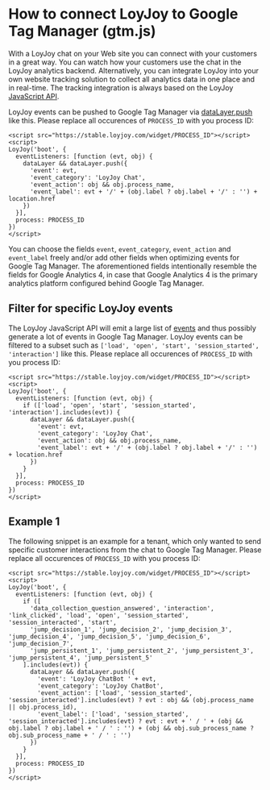 # How to connect LoyJoy to Google Tag Manager (gtm.js)

With a LoyJoy chat on your Web site you can connect with your customers in a great way. You can watch how your customers use the chat in the LoyJoy analytics backend. Alternatively, you can integrate LoyJoy into your own website tracking solution to collect all analytics data in one place and in real-time. The tracking integration is always based on the LoyJoy [JavaScript API](/experiences/publish/javascript_api/javascript_api.md).

LoyJoy events can be pushed to Google Tag Manager via [dataLayer.push](https://developers.google.com/tag-platform/tag-manager/web) like this. Please replace all occurences of `PROCESS_ID` with you process ID:

```
<script src="https://stable.loyjoy.com/widget/PROCESS_ID"></script>
<script>
LoyJoy('boot', {
  eventListeners: [function (evt, obj) {
    dataLayer && dataLayer.push({
      'event': evt,
      'event_category': 'LoyJoy Chat',
      'event_action': obj && obj.process_name,
      'event_label': evt + '/' + (obj.label ? obj.label + '/' : '') + location.href
    })
  }],
  process: PROCESS_ID
})
</script>
```

You can choose the fields `event`, `event_category`, `event_action` and `event_label` freely and/or add other fields when optimizing events for Google Tag Manager. The aforementioned fields intentionally resemble the fields for Google Analytics 4, in case that Google Analytics 4 is the primary analytics platform configured behind Google Tag Manager.


## Filter for specific LoyJoy events

The LoyJoy JavaScript API will emit a large list of [events](/experiences/events/events.md) and thus possibly generate a lot of events in Google Tag Manager. LoyJoy events can be filtered to a subset such as `['load', 'open', 'start', 'session_started', 'interaction']` like this. Please replace all occurences of `PROCESS_ID` with you process ID:

```
<script src="https://stable.loyjoy.com/widget/PROCESS_ID"></script>
<script>
LoyJoy('boot', {
  eventListeners: [function (evt, obj) {
    if (['load', 'open', 'start', 'session_started', 'interaction'].includes(evt)) {
      dataLayer && dataLayer.push({
        'event': evt,
        'event_category': 'LoyJoy Chat',
        'event_action': obj && obj.process_name,
        'event_label': evt + '/' + (obj.label ? obj.label + '/' : '') + location.href
      })
    }
  }],
  process: PROCESS_ID
})
</script>
```


## Example 1

The following snippet is an example for a tenant, which only wanted to send specific customer interactions from the chat to Google Tag Manager. Please replace all occurences of `PROCESS_ID` with you process ID:

```
<script src="https://stable.loyjoy.com/widget/PROCESS_ID"></script>
<script>
LoyJoy('boot', {
  eventListeners: [function (evt, obj) {
    if ([
      'data_collection_question_answered', 'interaction', 'link_clicked', 'load', 'open', 'session_started', 'session_interacted', 'start',
      'jump_decision_1', 'jump_decision_2', 'jump_decision_3', 'jump_decision_4', 'jump_decision_5', 'jump_decision_6', 'jump_decision_7',
      'jump_persistent_1', 'jump_persistent_2', 'jump_persistent_3', 'jump_persistent_4', 'jump_persistent_5'      
    ].includes(evt)) {
      dataLayer && dataLayer.push({
        'event': 'LoyJoy ChatBot ' + evt,
        'event_category': 'LoyJoy ChatBot',
        'event_action': ['load', 'session_started', 'session_interacted'].includes(evt) ? evt : obj && (obj.process_name || obj.process_id),
        'event_label': ['load', 'session_started', 'session_interacted'].includes(evt) ? evt : evt + ' / ' + (obj && obj.label ? obj.label + ' / ' : '') + (obj && obj.sub_process_name ? obj.sub_process_name + ' / ' : '')
      })
    }
  }],
  process: PROCESS_ID
})
</script>
```
